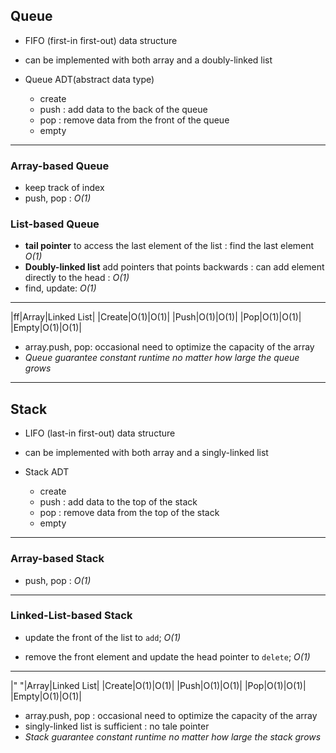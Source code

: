 ## Queue

- FIFO (first-in first-out) data structure
- can be implemented with both array and a doubly-linked list

- Queue ADT(abstract data type)
    - create
    - push : add data to the back of the queue
    - pop : remove data from the front of the queue
    - empty

---

### Array-based Queue

- keep track of index
- push, pop : *O(1)*

### List-based Queue

- **tail pointer** to access the last element of the list : find the last element *O(1)*
- **Doubly-linked list** add pointers that points backwards : can add element directly to the head : *O(1)*
- find, update: *O(1)*

---

|ff|Array|Linked List|
|Create|O(1)|O(1)|
|Push|O(1)|O(1)|
|Pop|O(1)|O(1)|
|Empty|O(1)|O(1)|

- array.push, pop: occasional need to optimize the capacity of the array
- *Queue guarantee constant runtime no matter how large the queue grows*

---

## Stack

- LIFO (last-in first-out) data structure
- can be implemented with both array and a singly-linked list

- Stack ADT
    - create
    - push : add data to the top of the stack
    - pop : remove data from the top of the stack
    - empty

---

### Array-based Stack

- push, pop : *O(1)*

---

### Linked-List-based Stack

- update the front of the list to `add`; *O(1)*

- remove the front element and update the head pointer to `delete`; *O(1)*

---

|" "|Array|Linked List|
|Create|O(1)|O(1)|
|Push|O(1)|O(1)|
|Pop|O(1)|O(1)|
|Empty|O(1)|O(1)|

- array.push, pop : occasional need to optimize the capacity of the array
- singly-linked list is sufficient : no tale pointer
- *Stack guarantee constant runtime no matter how large the stack grows*
